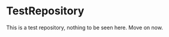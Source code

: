 TestRepository
==============

This is a test repository, nothing to be seen here. Move on now.  
 
 
  
 
 
  
     
      
      
       
       
        
    
    
  
   
     
  
     
  
  
 
 
 
